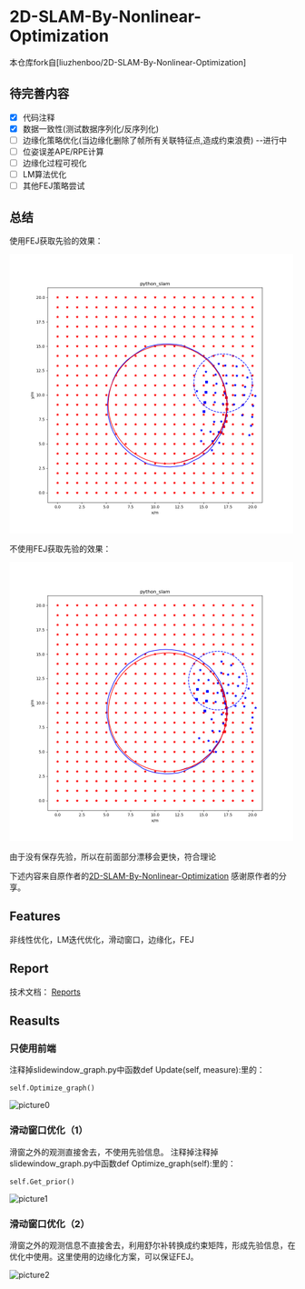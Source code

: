 # 2D-SLAM-By-Nonlinear-Optimization

本仓库fork自[liuzhenboo/2D-SLAM-By-Nonlinear-Optimization]

## 待完善内容
- [x] 代码注释
- [x] 数据一致性(测试数据序列化/反序列化)
- [ ] 边缘化策略优化(当边缘化删除了帧所有关联特征点,造成约束浪费) --进行中
- [ ] 位姿误差APE/RPE计算
- [ ] 边缘化过程可视化
- [ ] LM算法优化
- [ ] 其他FEJ策略尝试

## 总结

使用FEJ获取先验的效果：

<img src="./pictures/Figure_1.png" style="zoom:50%;" />

不使用FEJ获取先验的效果：

<img src="./pictures/Figure_2.png" style="zoom:50%;" />

由于没有保存先验，所以在前面部分漂移会更快，符合理论




下述内容来自原作者的[2D-SLAM-By-Nonlinear-Optimization](https://github.com/liuzhenboo/2D-SLAM-By-Nonlinear-Optimization) 感谢原作者的分享。
## Features

非线性优化，LM迭代优化，滑动窗口，边缘化，FEJ

## Report

技术文档：
[Reports](./report)

## Reasults

### 只使用前端
注释掉slidewindow_graph.py中函数def Update(self, measure):里的：
    
    self.Optimize_graph()

![picture0](https://github.com/liuzhenboo/2D-SLAM-By-Nonlinear-Optimization/raw/master/pictures/onlyfrontend.png)

### 滑动窗口优化（1）

滑窗之外的观测直接舍去，不使用先验信息。
注释掉注释掉slidewindow_graph.py中函数def Optimize_graph(self):里的：

    self.Get_prior()

![picture1](https://github.com/liuzhenboo/2D-SLAM-By-Nonlinear-Optimization/raw/master/pictures/nomrg.png)

### 滑动窗口优化（2）

滑窗之外的观测信息不直接舍去，利用舒尔补转换成约束矩阵，形成先验信息，在优化中使用。这里使用的边缘化方案，可以保证FEJ。

![picture2](https://github.com/liuzhenboo/2D-SLAM-By-Nonlinear-Optimization/raw/master/pictures/fej-marge.png)

